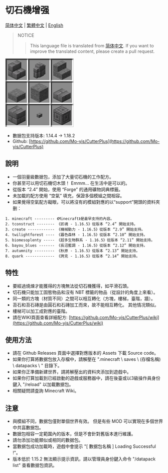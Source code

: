 # 切石機增强

[简体中文](README.md) | [繁體中文](README.cht.md) | [English](README.en.md)

> NOTICE
>> This language file is translated from [简体中文](README.md). If you want to improve the translated content, please create a pull request.

![icon](pack.png)

- 數据包支持版本: 1.14.4 -> 1.18.2
- Github: [https://github.com/Mo-yis/CutterPlus](https://github.com/Mo-yis/CutterPlus)

## 說明

- 一個羽量級數据包，添加了大量切石機的工作配方。
- 你甚至可以用切石機切木頭！ Emmm… 在生活中是可以的。
- 從版本 “2.4” 開始，使用 “Forge” 的通用礦物詞典標籤。
- 未加載的配方使用 “空氣” 填充，保證多個模組之間相容。
- 如果覺得空氣配方礙眼，可以將沒有的模組對應的以“support”開頭的資料夾删：

```
1. minecraft --------- 《Minecraft》是最早支持的內容。
2. tconstruct -------- 《匠魂 - 1.16.5》從版本 “2.4” 開始支持。
3. create ------------ 《機械動力 - 1.16.5》從版本 “2.9” 開始支持。
4. twilightforest ---- 《暮色森林 - 1.16.5》從版本 “2.10” 開始支持。
5. biomesoplenty ----- 《超多生物群系 - 1.16.5》從版本 “2.11” 開始支持。
6. bayou_blues ------- 《長沼藍調 - 1.16.5》從版本 “2.12” 開始支持。
7. autumnity --------- 《秋原 - 1.16.5》從版本 “2.13” 開始支持。
8. quark ------------- 《誇克 - 1.16.5》從版本 “2.14” 開始支持。
```

## 特性

- 要經過燒煉才能獲得的方塊無法從切石機獲得，如平滑石頭。
- 切石機只能加工固態物品和沒有 NBT 標籤的物品（從設計的角度上來看）。
- 同一類的方塊（材質不同）之間可以相互轉化（方塊，樓梯，臺階，牆）。
- 苔石和苔石磚是由圓石和石磚加工而來，故不能相互轉化。 其他情况類似。
- 樓梯可以加工成對應的臺階。
- 請在WIKI頁面查看詳細配方: [https://github.com/Mo-yis/CutterPlus/wiki](https://github.com/Mo-yis/CutterPlus/wiki)

## 使用方法

- 請在 Github Releases 頁面中選擇對應版本的 Assets 下載 Source code。
- 如果你打算將數据包放入存檔中，請解壓在 ".minecraft \\ saves \\ (存檔名稱) \\ datapacks \\ " 目錄下。
- 如果你正準備新建世界，請將解壓出的資料夾添加到遊戲中。
- 如果你打算加載到已經啟動的遊戲或服務器中，請在後臺或以3級操作員身份鍵入 "/reload" 以加載數据包。
- 相關疑問請査詢 Minecraft Wiki。

## 注意

- 與模組不同，數据包僅對單個世界有效。 但是有些 MOD 可以實現在多個世界中共亯數据包。
- 數据包相容一定範圍內的版本，但是不會針對舊版本進行維護。
- 請勿添加功能類似或相同的數据包。
- 當數据包成功加載時，遊戲中會提示 "[ 數据包名稱 ] Loading Successful !"。
- 版本低於 1.15.2 無法顯示提示資訊，請以管理員身份鍵入命令 "/datapack list" 查看數据包資訊。
